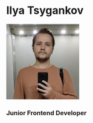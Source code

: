 # Ilya Tsygankov #
![Фото Илья Цыганков](https://raw.githubusercontent.com/iJustified/iJustified/main/img/imgonline-com-ua-Resize-aHDImJ4D3Dvg18m.jpg)
### Junior Frontend Developer ###
